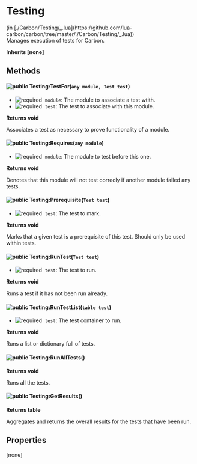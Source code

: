 <link href="../../style.css" rel="stylesheet" type="text/css"/>
<h1 class="class-title">Testing</h1>
<span class="file-link">(in [./Carbon/Testing/_.lua](https://github.com/lua-carbon/carbon/tree/master/./Carbon/Testing/_.lua))</span><br/>
Manages execution of tests for Carbon.

**Inherits [none]**

## Methods
#### ![public](https://img.shields.io/badge/%20-public-11b237.svg?style=flat-square) Testing:TestFor(<code>any module, Test test</code>)
- ![required](https://img.shields.io/badge/%20-required-ff9600.svg?style=flat-square)&nbsp;&nbsp;`module`: The module to associate a test wtith.
- ![required](https://img.shields.io/badge/%20-required-ff9600.svg?style=flat-square)&nbsp;&nbsp;`test`: The test to associate with this module.

**Returns  void**

Associates a test as necessary to prove functionality of a module.


#### ![public](https://img.shields.io/badge/%20-public-11b237.svg?style=flat-square) Testing:Requires(<code>any module</code>)
- ![required](https://img.shields.io/badge/%20-required-ff9600.svg?style=flat-square)&nbsp;&nbsp;`module`: The module to test before this one.

**Returns  void**

Denotes that this module will not test correcly if another module failed any tests.


#### ![public](https://img.shields.io/badge/%20-public-11b237.svg?style=flat-square) Testing:Prerequisite(<code>Test test</code>)
- ![required](https://img.shields.io/badge/%20-required-ff9600.svg?style=flat-square)&nbsp;&nbsp;`test`: The test to mark.

**Returns  void**

Marks that a given test is a prerequisite of this test.
Should only be used within tests.


#### ![public](https://img.shields.io/badge/%20-public-11b237.svg?style=flat-square) Testing:RunTest(<code>Test test</code>)
- ![required](https://img.shields.io/badge/%20-required-ff9600.svg?style=flat-square)&nbsp;&nbsp;`test`: The test to run.

**Returns  void**

Runs a test if it has not been run already.


#### ![public](https://img.shields.io/badge/%20-public-11b237.svg?style=flat-square) Testing:RunTestList(<code>table test</code>)
- ![required](https://img.shields.io/badge/%20-required-ff9600.svg?style=flat-square)&nbsp;&nbsp;`test`: The test container to run.

**Returns  void**

Runs a list or dictionary full of tests.


#### ![public](https://img.shields.io/badge/%20-public-11b237.svg?style=flat-square) Testing:RunAllTests()


**Returns  void**

Runs all the tests.


#### ![public](https://img.shields.io/badge/%20-public-11b237.svg?style=flat-square) Testing:GetResults()


**Returns  table**

Aggregates and returns the overall results for the tests that have been run.


## Properties
[none]
